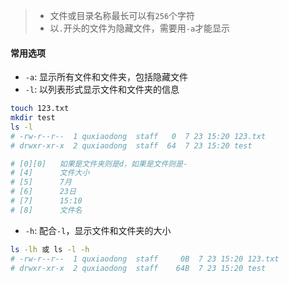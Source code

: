 > - 文件或目录名称最长可以有`256`个字符
> - 以`.`开头的文件为隐藏文件，需要用`-a`才能显示

#### 常用选项

- `-a`: 显示所有文件和文件夹，包括隐藏文件
- `-l`: 以列表形式显示文件和文件夹的信息

```bash
touch 123.txt
mkdir test
ls -l
# -rw-r--r--  1 quxiaodong  staff   0  7 23 15:20 123.txt
# drwxr-xr-x  2 quxiaodong  staff  64  7 23 15:20 test

# [0][0]   如果是文件夹则是d，如果是文件则是-
# [4]      文件大小
# [5]      7月
# [6]      23日
# [7]      15:10
# [8]      文件名
```

- `-h`: 配合`-l`，显示文件和文件夹的大小

```bash
ls -lh 或 ls -l -h
# -rw-r--r--  1 quxiaodong  staff     0B  7 23 15:20 123.txt
# drwxr-xr-x  2 quxiaodong  staff    64B  7 23 15:20 test
```